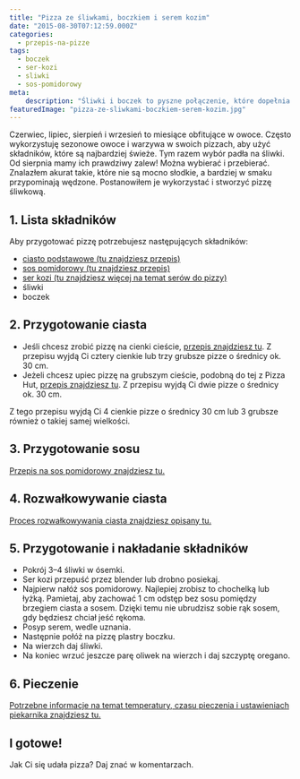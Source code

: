 ```yaml
---
title: "Pizza ze śliwkami, boczkiem i serem kozim"
date: "2015-08-30T07:12:59.000Z"
categories: 
  - przepis-na-pizze
tags: 
  - boczek
  - ser-kozi
  - sliwki
  - sos-pomidorowy
meta: 
    description: "Śliwki i boczek to pyszne połączenie, które dopełnia ser kozi. To wszystko na chrupiącym cieście i aromatycznym sosie pomidorowym. Palce lizać!"
featuredImage: "pizza-ze-sliwkami-boczkiem-serem-kozim.jpg"
---
```


Czerwiec, lipiec, sierpień i wrzesień to miesiące obfitujące w owoce. Często wykorzystuję sezonowe owoce i warzywa w swoich pizzach, aby użyć składników, które są najbardziej świeże. Tym razem wybór padła na śliwki. Od sierpnia mamy ich prawdziwy zalew! Można wybierać i przebierać. Znalazłem akurat takie, które nie są mocno słodkie, a bardziej w smaku przypominają wędzone. Postanowiłem je wykorzystać i stworzyć pizzę śliwkową.

## 1\. Lista składników

Aby przygotować pizzę potrzebujesz następujących składników:

- <a title="Przepis na ciasto podstawowe" href="/przepis-na-ciasto-na-pizze/">ciasto podstawowe (tu znajdziesz przepis)</a>
- <a title="Przepis na sos pomidorowy" href="/sos-pomidorowy/">sos pomidorowy (tu znajdziesz przepis)</a>
- <a title="Ser do pizzy" href="/jaki-ser-wybrac-do-pizzy/">ser kozi (tu znajdziesz więcej na temat serów do pizzy)</a>
- śliwki
- boczek

## 2\. Przygotowanie ciasta

- Jeśli chcesz zrobić pizzę na cienki cieście, <a title="Przepis na ciasto podstawowe" href="/przepis-na-ciasto-na-pizze/">przepis znajdziesz tu</a>. Z przepisu wyjdą Ci cztery cienkie lub trzy grubsze pizze o średnicy ok. 30 cm.
- Jeżeli chcesz upiec pizzę na grubszym cieście, podobną do tej z Pizza Hut, <a title="Przepis na pizzę na grubym cieście" href="/jak-zrobic-ciasto-na-pizze-jak-w-pizza-hut/">przepis znajdziesz tu</a>. Z przepisu wyjdą Ci dwie pizze o średnicy ok. 30 cm.

Z tego przepisu wyjdą Ci 4 cienkie pizze o średnicy 30 cm lub 3 grubsze również o takiej samej wielkości.

## 3\. Przygotowanie sosu

<a title="Przepis na sos pomidorowy" href="/sos-pomidorowy/">Przepis na sos pomidorowy znajdziesz tu.</a>

## 4\. Rozwałkowywanie ciasta

<a title="Rozwałkowywanie ciasta" href="/jak-walkowac-ciasto-pizzy/">Proces rozwałkowywania ciasta znajdziesz opisany tu.</a>

## 5\. Przygotowanie i nakładanie składników

- Pokrój 3–4 śliwki w ósemki.
- Ser kozi przepuść przez blender lub drobno posiekaj.
- Najpierw nałóż sos pomidorowy. Najlepiej zrobisz to chochelką lub łyżką. Pamietaj, aby zachować 1 cm odstęp bez sosu pomiędzy brzegiem ciasta a sosem. Dzięki temu nie ubrudzisz sobie rąk sosem, gdy będziesz chciał jeść rękoma.
- Posyp serem, wedle uznania.
- Następnie połóż na pizzę plastry boczku.
- Na wierzch daj śliwki.
- Na koniec wrzuć jeszcze parę oliwek na wierzch i daj szczyptę oregano.

## 6\. Pieczenie

<a title="Jak ustawić piekarnik do pieczenia pizzy" href="/jak-ustawic-piekarnik-pieczenia-pizzy/">Potrzebne informacje na temat temperatury, czasu pieczenia i ustawieniach piekarnika znajdziesz tu.</a>

## I gotowe!

Jak Ci się udała pizza? Daj znać w komentarzach.
